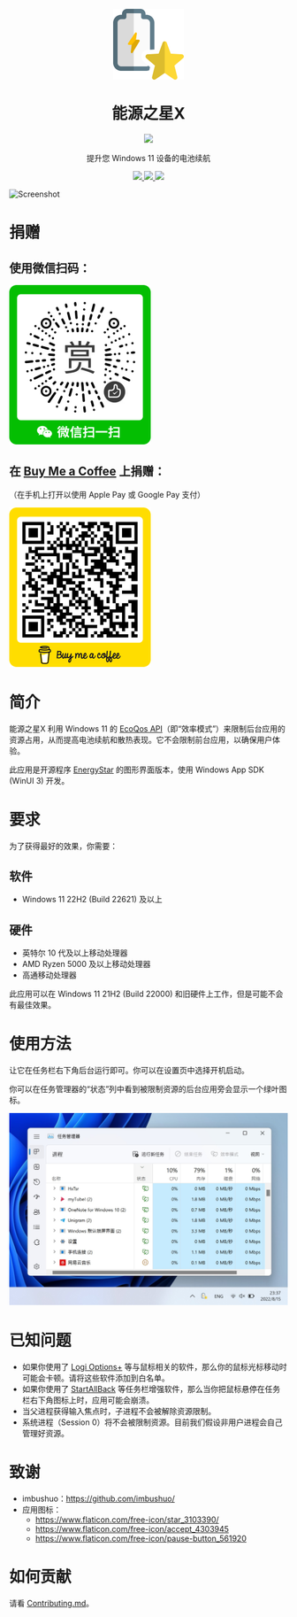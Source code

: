 <p align="center">
  <img width="128" align="center" src="src/EnergyStarX/Assets/Icon.png" />
</p>

<h1 align="center" style="font-weight: bold">
  能源之星X
</h1>

<p align="center">
  <a title="从 Microsoft 获取" href="https://apps.microsoft.com/store/detail/9NF7JTB3B17P?launch=true&mode=full" target="_blank">
    <picture>
      <source srcset="https://get.microsoft.com/images/zh-CN%20light.svg" media="(prefers-color-scheme: dark)" />
      <source srcset="https://get.microsoft.com/images/zh-CN%20dark.svg" media="(prefers-color-scheme: light), (prefers-color-scheme: no-preference)" />
      <img src="https://get.microsoft.com/images/zh-CN%20dark.svg" width=144 />
    </picture>
  </a>
</p>

<p align="center">
  提升您 Windows 11 设备的电池续航
</p>

<p align="center">
  <a title="GitHub Release" href="https://github.com/JasonWei512/EnergyStarX/releases"">
    <img src="https://img.shields.io/github/v/release/JasonWei512/EnergyStarX?label=%E7%89%88%E6%9C%AC&color=red" />
  </a>
  <a title="微软商店评分" href="https://www.microsoft.com/store/productId/9NF7JTB3B17P" target="_blank">
    <img src="https://img.shields.io/endpoint?color=blue&label=%E5%BE%AE%E8%BD%AF%E5%95%86%E5%BA%97%E8%AF%84%E5%88%86&url=https%3A%2F%2Fmicrosoft-store-badge.fly.dev%2Fapi%2Frating%3FstoreId%3D9NF7JTB3B17P" />
  </a>
  <a title="Crowdin" href="https://crowdin.com/project/energystarx" target="_blank">
    <img src="https://badges.crowdin.net/energystarx/localized.svg" />
  </a>
</p>

![Screenshot](.msstore/images/2_Screenshot.png)


# 捐赠

## 使用微信扫码：

![微信赞赏码](src/EnergyStarX/Assets/InApp/WeChat_Donation_QR_Code.png)

## 在 [Buy Me a Coffee](https://www.buymeacoffee.com/nickjohn) 上捐赠：

（在手机上打开以使用 Apple Pay 或 Google Pay 支付）

[![Buy me a coffee](src/EnergyStarX/Assets/InApp/Buy_me_a_coffee.png)](https://www.buymeacoffee.com/nickjohn)


# 简介

能源之星X 利用 Windows 11 的 [EcoQos API](https://devblogs.microsoft.com/performance-diagnostics/introducing-ecoqos/)（即“效率模式”）来限制后台应用的资源占用，从而提高电池续航和散热表现。它不会限制前台应用，以确保用户体验。

此应用是开源程序 [EnergyStar](https://github.com/imbushuo/EnergyStar/) 的图形界面版本，使用 Windows App SDK (WinUI 3) 开发。


# 要求

为了获得最好的效果，你需要：

## 软件

- Windows 11 22H2 (Build 22621) 及以上

## 硬件

- 英特尔 10 代及以上移动处理器
- AMD Ryzen 5000 及以上移动处理器
- 高通移动处理器

此应用可以在 Windows 11 21H2 (Build 22000) 和旧硬件上工作，但是可能不会有最佳效果。


# 使用方法

让它在任务栏右下角后台运行即可。你可以在设置页中选择开机启动。

你可以在任务管理器的“状态”列中看到被限制资源的后台应用旁会显示一个绿叶图标。

![任务管理器绿叶](src/EnergyStarX/Assets/InApp/Task_Manager_Leaf.jpg)


# 已知问题

- 如果你使用了 [Logi Options+](https://www.logitech.com.cn/zh-cn/software/logi-options-plus.html) 等与鼠标相关的软件，那么你的鼠标光标移动时可能会卡顿。请将这些软件添加到白名单。
- 如果你使用了 [StartAllBack](https://www.startallback.com/) 等任务栏增强软件，那么当你把鼠标悬停在任务栏右下角图标上时，应用可能会崩溃。
- 当父进程获得输入焦点时，子进程不会被解除资源限制。
- 系统进程（Session 0）将不会被限制资源。目前我们假设非用户进程会自己管理好资源。


# 致谢

- imbushuo：https://github.com/imbushuo/
- 应用图标：
  - https://www.flaticon.com/free-icon/star_3103390/
  - https://www.flaticon.com/free-icon/accept_4303945
  - https://www.flaticon.com/free-icon/pause-button_561920


# 如何贡献

请看 [Contributing.md](./doc/Contributing.zh-hans.md)。